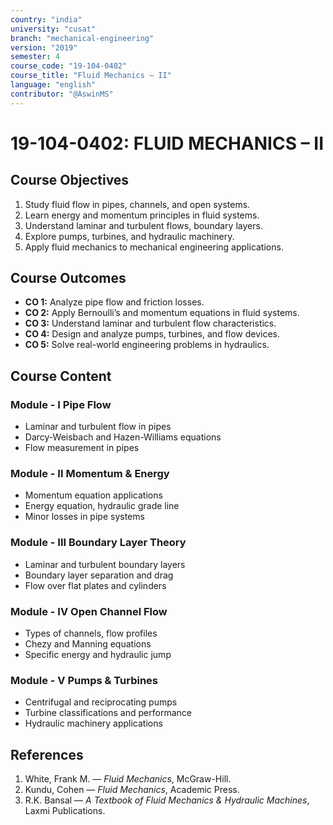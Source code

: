 ```yaml
---
country: "india"
university: "cusat"
branch: "mechanical-engineering"
version: "2019"
semester: 4
course_code: "19-104-0402"
course_title: "Fluid Mechanics – II"
language: "english"
contributor: "@AswinMS"
---
```


# 19-104-0402: FLUID MECHANICS – II

## Course Objectives
1. Study fluid flow in pipes, channels, and open systems.
2. Learn energy and momentum principles in fluid systems.
3. Understand laminar and turbulent flows, boundary layers.
4. Explore pumps, turbines, and hydraulic machinery.
5. Apply fluid mechanics to mechanical engineering applications.

## Course Outcomes
* **CO 1:** Analyze pipe flow and friction losses.
* **CO 2:** Apply Bernoulli’s and momentum equations in fluid systems.
* **CO 3:** Understand laminar and turbulent flow characteristics.
* **CO 4:** Design and analyze pumps, turbines, and flow devices.
* **CO 5:** Solve real-world engineering problems in hydraulics.

## Course Content

### Module - I Pipe Flow
* Laminar and turbulent flow in pipes
* Darcy-Weisbach and Hazen-Williams equations
* Flow measurement in pipes

### Module - II Momentum & Energy
* Momentum equation applications
* Energy equation, hydraulic grade line
* Minor losses in pipe systems

### Module - III Boundary Layer Theory
* Laminar and turbulent boundary layers
* Boundary layer separation and drag
* Flow over flat plates and cylinders

### Module - IV Open Channel Flow
* Types of channels, flow profiles
* Chezy and Manning equations
* Specific energy and hydraulic jump

### Module - V Pumps & Turbines
* Centrifugal and reciprocating pumps
* Turbine classifications and performance
* Hydraulic machinery applications

## References
1. White, Frank M. — *Fluid Mechanics*, McGraw-Hill.
2. Kundu, Cohen — *Fluid Mechanics*, Academic Press.
3. R.K. Bansal — *A Textbook of Fluid Mechanics & Hydraulic Machines*, Laxmi Publications.
